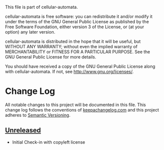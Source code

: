 This file is part of cellular-automata.

cellular-automata is free software: you can redistribute it and/or modify
it under the terms of the GNU General Public License as published by
the Free Software Foundation, either version 3 of the License, or
(at your option) any later version.

cellular-automata is distributed in the hope that it will be useful,
but WITHOUT ANY WARRANTY; without even the implied warranty of
MERCHANTABILITY or FITNESS FOR A PARTICULAR PURPOSE.  See the
GNU General Public License for more details.

You should have received a copy of the GNU General Public License
along with cellular-automata.  If not, see <http://www.gnu.org/licenses/>.

# Change Log
All notable changes to this project will be documented in this file. This change log follows the conventions of [keepachangelog.com](http://keepachangelog.com/)
and this project adheres to [Semantic Versioning](http://semver.org/).

## [Unreleased]
- Initial Check-in with copyleft license

[Unreleased]: https://github.com/creyes/cellular-automata/compare/0.1.1...HEAD
